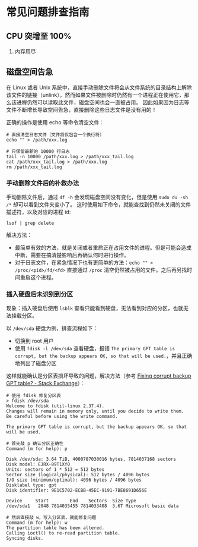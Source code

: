# 常见问题排查指南


## CPU 突增至 100%

1. 内存用尽


## 磁盘空间告急

在 Linux 或者 Unix 系统中，直接手动删除文件将会从文件系统的目录结构上解除该文件的链接（unlink），然而如果文件被删除时仍然有一个进程正在使用它，那么该进程仍然可以读取此文件，磁盘空间也会一直被占用。
因此如果因为日志等文件不断增长导致空间告急，直接删除这些日志文件是没有用的！

正确的操作是使用 echo 等命令清空文件：

```
# 直接清空日志文件（文件将仅包含一个换行符）
echo "" > /path/xxx.log

# 只保留最新的 10000 行日志
tail -n 10000 /path/xxx.log > /path/xxx_tail.log
cat /path/xxx_tail.log > /path/xxx.log
rm /path/xxx_tail.log
```

### 手动删除文件后的补救办法

手动删除文件后，通过 `df -h` 会发现磁盘空间没有变化，但是使用 `sudo du -sh /*` 却可以看到文件夹变小了。
这时使用如下命令，就能查找到仍然未关闭的文件描述符，以及对应的进程 id:

```shell
lsof | grep delete
```

解决方法：

- 最简单有效的方法，就是关闭或者重启正在占用文件的进程。但是可能会造成中断，需要在搞清楚影响后再确认何时进行操作。
- 对于日志文件，在紧急情况下也有更简单的方法：`echo "" > /proc/<pid>/fd/<fd>` 直接通过 `/proc` 清空仍然被占用的文件。之后再另找时间重启这个进程。


### 插入硬盘后未识别到分区

现象：插入硬盘后使用 `lsblk` 查看只能看到硬盘，无法看到对应的分区，也就无法挂载分区。

以 `/dev/sda` 硬盘为例，排查流程如下：

- 切换到 root 用户
- 使用 `fdisk -l /dev/sda` 查看硬盘，报错 `The primary GPT table is corrupt, but the backup appears OK, so that will be used.`，并且正确地列出了磁盘分区

这样就能确认是分区表损坏导致的问题，解决方法（参考 [Fixing corrupt backup GPT table? - Stack Exchange](https://askubuntu.com/questions/386752/fixing-corrupt-backup-gpt-table)）：

```shell
# 使用 fdisk 修复分区表
> fdisk /dev/sda 
Welcome to fdisk (util-linux 2.37.4).
Changes will remain in memory only, until you decide to write them.
Be careful before using the write command.

The primary GPT table is corrupt, but the backup appears OK, so that will be used.

# 首先敲 p 确认分区正确性
Command (m for help): p

Disk /dev/sda: 3.64 TiB, 4000787030016 bytes, 7814037168 sectors
Disk model: EJRX-89T1XY0    
Units: sectors of 1 * 512 = 512 bytes
Sector size (logical/physical): 512 bytes / 4096 bytes
I/O size (minimum/optimal): 4096 bytes / 4096 bytes
Disklabel type: gpt
Disk identifier: 9E1C5702-ECBB-45EC-9191-7BE8691D656E

Device     Start        End    Sectors  Size Type
/dev/sda1   2048 7814035455 7814033408  3.6T Microsoft basic data

# 然后直接敲 w，写入分区表，就能修复问题
Command (m for help): w
The partition table has been altered.
Calling ioctl() to re-read partition table.
Syncing disks.
```

